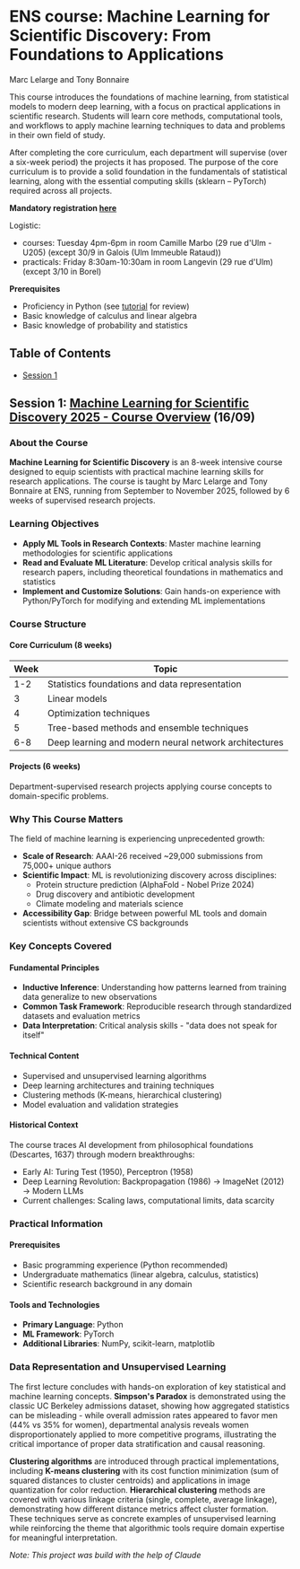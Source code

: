 # ENS course: Machine Learning for Scientific Discovery: From Foundations to Applications

Marc Lelarge and Tony Bonnaire

This course introduces the foundations of machine learning, from statistical models to modern deep learning, with a focus on practical applications in scientific research. Students will learn core methods, computational tools, and workflows to apply machine learning techniques to data and problems in their own field of study.

After completing the core curriculum, each department will supervise (over a six-week period) the projects it has proposed. The purpose of the core curriculum is to provide a solid foundation in the fundamentals of statistical learning, along with the essential computing skills (sklearn – PyTorch) required across all projects.

**Mandatory registration [here](https://docs.google.com/forms/d/e/1FAIpQLScs--bQWrZO94LsgB5QG2txksC5G6_zuYEnO2uoDwvz5vQazQ/viewform?usp=dialog)**

Logistic:
- courses: Tuesday 4pm-6pm in room Camille Marbo (29 rue d'Ulm - U205) (except 30/9 in Galois (Ulm Immeuble Rataud))
- practicals: Friday 8:30am-10:30am in room Langevin (29 rue d'Ulm) (except 3/10 in Borel)

**Prerequisites**  
- Proficiency in Python (see [tutorial](https://cs231n.github.io/python-numpy-tutorial/) for review)  
- Basic knowledge of calculus and linear algebra  
- Basic knowledge of probability and statistics  

## Table of Contents

- [Session 1](#session-1-machine-learning-for-scientific-discovery-2025---course-overview-1609)

## Session 1: [Machine Learning for Scientific Discovery 2025 - Course Overview](https://docs.google.com/presentation/d/1Z7Zyjx7IS3zy2r7UhZxtVHOWhCIgRvogYnqKTgGGamk/edit?usp=sharing) (16/09)

### About the Course

**Machine Learning for Scientific Discovery** is an 8-week intensive course designed to equip scientists with practical machine learning skills for research applications. The course is taught by Marc Lelarge and Tony Bonnaire at ENS, running from September to November 2025, followed by 6 weeks of supervised research projects.


### Learning Objectives

- **Apply ML Tools in Research Contexts**: Master machine learning methodologies for scientific applications
- **Read and Evaluate ML Literature**: Develop critical analysis skills for research papers, including theoretical foundations in mathematics and statistics  
- **Implement and Customize Solutions**: Gain hands-on experience with Python/PyTorch for modifying and extending ML implementations

### Course Structure

#### Core Curriculum (8 weeks)
| Week | Topic |
|------|-------|
| 1-2 | Statistics foundations and data representation |
| 3 | Linear models |
| 4 | Optimization techniques |
| 5 | Tree-based methods and ensemble techniques |
| 6-8 | Deep learning and modern neural network architectures |

#### Projects (6 weeks)
Department-supervised research projects applying course concepts to domain-specific problems.

### Why This Course Matters

The field of machine learning is experiencing unprecedented growth:

- **Scale of Research**: AAAI-26 received ~29,000 submissions from 75,000+ unique authors
- **Scientific Impact**: ML is revolutionizing discovery across disciplines:
  - Protein structure prediction (AlphaFold - Nobel Prize 2024)
  - Drug discovery and antibiotic development
  - Climate modeling and materials science
- **Accessibility Gap**: Bridge between powerful ML tools and domain scientists without extensive CS backgrounds

### Key Concepts Covered

#### Fundamental Principles
- **Inductive Inference**: Understanding how patterns learned from training data generalize to new observations
- **Common Task Framework**: Reproducible research through standardized datasets and evaluation metrics
- **Data Interpretation**: Critical analysis skills - "data does not speak for itself"

#### Technical Content
- Supervised and unsupervised learning algorithms
- Deep learning architectures and training techniques
- Clustering methods (K-means, hierarchical clustering)
- Model evaluation and validation strategies

#### Historical Context
The course traces AI development from philosophical foundations (Descartes, 1637) through modern breakthroughs:
- Early AI: Turing Test (1950), Perceptron (1958)
- Deep Learning Revolution: Backpropagation (1986) → ImageNet (2012) → Modern LLMs
- Current challenges: Scaling laws, computational limits, data scarcity

### Practical Information

#### Prerequisites
- Basic programming experience (Python recommended)
- Undergraduate mathematics (linear algebra, calculus, statistics)
- Scientific research background in any domain

#### Tools and Technologies
- **Primary Language**: Python
- **ML Framework**: PyTorch  
- **Additional Libraries**: NumPy, scikit-learn, matplotlib

### Data Representation and Unsupervised Learning

The first lecture concludes with hands-on exploration of key statistical and machine learning concepts. **Simpson's Paradox** is demonstrated using the classic UC Berkeley admissions dataset, showing how aggregated statistics can be misleading - while overall admission rates appeared to favor men (44% vs 35% for women), departmental analysis reveals women disproportionately applied to more competitive programs, illustrating the critical importance of proper data stratification and causal reasoning. 

**Clustering algorithms** are introduced through practical implementations, including **K-means clustering** with its cost function minimization (sum of squared distances to cluster centroids) and applications in image quantization for color reduction. **Hierarchical clustering** methods are covered with various linkage criteria (single, complete, average linkage), demonstrating how different distance metrics affect cluster formation. These techniques serve as concrete examples of unsupervised learning while reinforcing the theme that algorithmic tools require domain expertise for meaningful interpretation.

_Note: This project was build with the help of Claude_